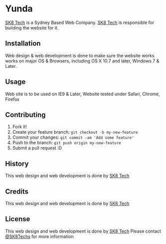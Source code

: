  # Yunda
[SK8 Tech](http://sk8techs.com) is a Sydney Based Web Company. [SK8 Tech](http://sk8techs.com) is responsible for building the website for it.

## Installation
Web design & web development is done to make sure the website works works on major OS & Browsers, including OS X 10.7 and later, Windows 7 & Later.

## Usage
Web site is to be used on IE9 & Later, Website tested under Safari, Chrome, Firefox

## Contributing
1. Fork it!
2. Create your feature branch: `git checkout -b my-new-feature`
3. Commit your changes: `git commit -am 'Add some feature'`
4. Push to the branch: `git push origin my-new-feature`
5. Submit a pull request :D

## History
This web design and web development is done by [SK8 Tech](http://sk8techs.com)

## Credits
This web design and web development is done by [SK8 Tech](http://sk8techs.com)

## License
This web design and web development is done by [SK8 Tech](http://sk8techs.com) Please contact [@SK8Techs](http://sk8techs.com/contact/) for more information
